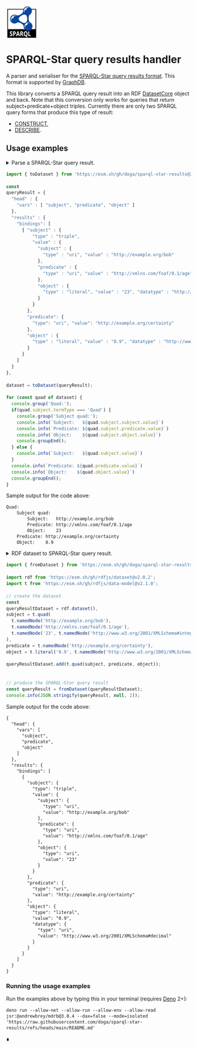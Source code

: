 <p align="left">
<a href="https://w3c.github.io/sparql-concepts/spec/" target="_blank" rel="noreferrer"><img src="https://github.com/doga/doga/raw/main/logos/sparql.svg" height="85" alt="SPARQL logo" /></a>
</p>

# SPARQL-Star query results handler

A parser and serialiser for the [SPARQL-Star query results format](https://rdf4j.org/documentation/programming/rdfstar/#extended-sparql-json-format). This format is supported by [GraphDB](https://graphdb.ontotext.com/).

This library converts a SPARQL query result into an RDF [DatasetCore](https://rdf.js.org/dataset-spec/#datasetcore-interface) object and back. Note that this conversion only works for queries that return subject+predicate+object triples. Currently there are only two SPARQL query forms that produce this type of result:

- [CONSTRUCT](https://www.w3.org/TR/sparql12-query/#construct),
- [DESCRIBE](https://www.w3.org/TR/sparql12-query/#describe).

## Usage examples

<details data-mdrb>
<summary>Parse a SPARQL-Star query result.</summary>

<pre>
description = '''
Convert query result to an RDF dataset.
'''
</pre>
</details>

```javascript
import { toDataset } from 'https://esm.sh/gh/doga/sparql-star-results@2.0.0/mod.mjs';

const
queryResult = {
  "head" : {
    "vars" : [ "subject", "predicate", "object" ]
  },
  "results" : {
    "bindings": [
      { "subject" : {
          "type" : "triple",
          "value" : {
            "subject" : {
              "type" : "uri", "value" : "http://example.org/bob"
            },
            "predicate" : {
              "type" : "uri", "value" : "http://xmlns.com/foaf/0.1/age"
            },
            "object" : {
              "type" : "literal", "value" : "23", "datatype" : "http://www.w3.org/2001/XMLSchema#integer"
            }
          }
        },
        "predicate": {
          "type": "uri", "value": "http://example.org/certainty"
        },
        "object" : {
          "type" : "literal", "value" : "0.9", "datatype" : "http://www.w3.org/2001/XMLSchema#decimal"
        }
      }
    ]
  }
},

dataset = toDataset(queryResult);

for (const quad of dataset) {
  console.group('Quad:');
  if(quad.subject.termType === 'Quad') {
    console.group('Subject quad:');
    console.info(`Subject:   ${quad.subject.subject.value}`)
    console.info(`Predicate: ${quad.subject.predicate.value}`)
    console.info(`Object:    ${quad.subject.object.value}`)
    console.groupEnd();
  } else {
    console.info(`Subject:   ${quad.subject.value}`)
  }
  console.info(`Predicate: ${quad.predicate.value}`)
  console.info(`Object:    ${quad.object.value}`)
  console.groupEnd();
}
```

Sample output for the code above:

```text
Quad:
    Subject quad:
        Subject:   http://example.org/bob
        Predicate: http://xmlns.com/foaf/0.1/age
        Object:    23
    Predicate: http://example.org/certainty
    Object:    0.9
```

<details data-mdrb>
<summary>RDF dataset to SPARQL-Star query result.</summary>

<pre>
description = '''
Convert an RDF dataset to a query result.
'''
</pre>
</details>

```javascript
import { fromDataset } from 'https://esm.sh/gh/doga/sparql-star-results@2.0.0/mod.mjs';

import rdf from 'https://esm.sh/gh/rdfjs/dataset@v2.0.2';
import t from 'https://esm.sh/gh/rdfjs/data-model@v2.1.0';

// create the dataset
const
queryResultDataset = rdf.dataset(),
subject = t.quad(
  t.namedNode('http://example.org/bob'),
  t.namedNode('http://xmlns.com/foaf/0.1/age'),
  t.namedNode('23', t.namedNode('http://www.w3.org/2001/XMLSchema#integer'))
),
predicate = t.namedNode('http://example.org/certainty'),
object = t.literal('0.9', t.namedNode('http://www.w3.org/2001/XMLSchema#decimal'));

queryResultDataset.add(t.quad(subject, predicate, object));


// produce the SPARQL-Star query result
const queryResult = fromDataset(queryResultDataset);
console.info(JSON.stringify(queryResult, null, 2));
```

Sample output for the code above:

```text
{
  "head": {
    "vars": [
      "subject",
      "predicate",
      "object"
    ]
  },
  "results": {
    "bindings": [
      {
        "subject": {
          "type": "triple",
          "value": {
            "subject": {
              "type": "uri",
              "value": "http://example.org/bob"
            },
            "predicate": {
              "type": "uri",
              "value": "http://xmlns.com/foaf/0.1/age"
            },
            "object": {
              "type": "uri",
              "value": "23"
            }
          }
        },
        "predicate": {
          "type": "uri",
          "value": "http://example.org/certainty"
        },
        "object": {
          "type": "literal",
          "value": "0.9",
          "datatype": {
            "type": "uri",
            "value": "http://www.w3.org/2001/XMLSchema#decimal"
          }
        }
      }
    ]
  }
}
```

### Running the usage examples

Run the examples above by typing this in your terminal (requires [Deno](https://deno.com/) 2+):

```shell
deno run --allow-net --allow-run --allow-env --allow-read jsr:@andrewbrey/mdrb@3.0.4 --dax=false --mode=isolated 'https://raw.githubusercontent.com/doga/sparql-star-results/refs/heads/main/README.md'
```

∎
